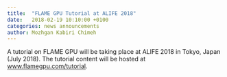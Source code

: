 ```yaml
---
title:  "FLAME GPU Tutorial at ALIFE 2018"
date:   2018-02-19 10:10:00 +0100
categories: news announcements
author: Mozhgan Kabiri Chimeh
---
```

A tutorial on FLAME GPU will be taking place at ALIFE 2018 in Tokyo, Japan (July 2018). The tutorial content will be hosted at <a href="www.flamegpu.com/tutorial">www.flamegpu.com/tutorial</a>.